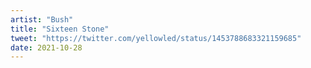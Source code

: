 ```yaml
---
artist: "Bush"
title: "Sixteen Stone"
tweet: "https://twitter.com/yellowled/status/1453788683321159685"
date: 2021-10-28
---
```

